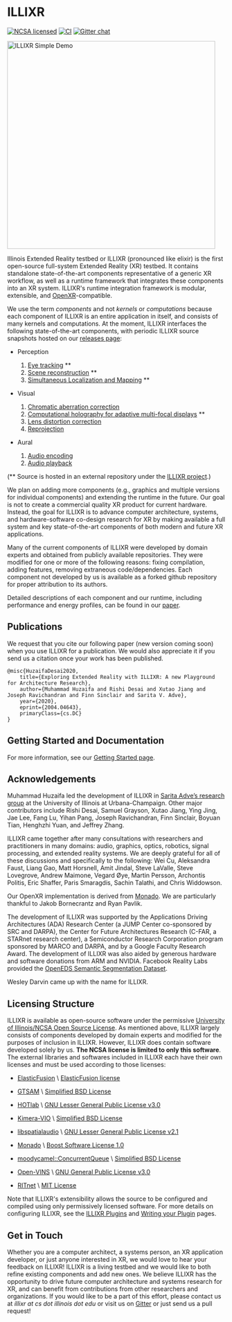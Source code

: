 # ILLIXR

[![NCSA licensed](https://img.shields.io/badge/license-NCSA-blue.svg)](LICENSE)
[![CI](https://github.com/ILLIXR/ILLIXR/workflows/illixr-tests-master/badge.svg)](https://github.com/ILLIXR/ILLIXR/actions)
[![Gitter chat](https://badges.gitter.im/gitterHQ/gitter.png)](https://gitter.im/ILLIXR/community)

<a href="https://www.youtube.com/watch?v=5GXsUP9_34U">
    <img
        alt="ILLIXR Simple Demo"
        src="https://img.youtube.com/vi/5GXsUP9_34U/0.jpg"
        style="width: 480px"
    >
</a>

Illinois Extended Reality testbed or ILLIXR (pronounced like elixir) is
    the first open-source full-system Extended Reality (XR) testbed.
It contains standalone state-of-the-art components representative of a generic XR workflow,
    as well as a runtime framework that integrates these components into an XR system.
ILLIXR's runtime integration framework is modular, extensible, and [OpenXR][26]-compatible.

We use the term _components_ and not _kernels_ or _computations_ because
    each component of ILLIXR is an entire application in itself,
    and consists of many kernels and computations.
At the moment, ILLIXR interfaces the following state-of-the-art components,
    with periodic ILLIXR source snapshots hosted on our [releases page][25]:

-   Perception
    1.  [Eye tracking][3] **
    1.  [Scene reconstruction][2] **
    1.  [Simultaneous Localization and Mapping][1] **

-   Visual
    1.  [Chromatic aberration correction][5]
    1.  [Computational holography for adaptive multi-focal displays][6] **
    1.  [Lens distortion correction][5]
    1.  [Reprojection][5]

-   Aural
    1.  [Audio encoding][4]
    1.  [Audio playback][4]

(** Source is hosted in an external repository under the [ILLIXR project][7].)

We plan on adding more components (e.g., graphics and multiple versions for individual components)
    and extending the runtime in the future.
Our goal is not to create a commercial quality XR product for current hardware.
Instead, the goal for ILLIXR is to advance computer architecture, systems, and
    hardware-software co-design research for XR by making available a full system and
    key state-of-the-art components of both modern and future XR applications.

Many of the current components of ILLIXR were developed by domain experts and
    obtained from publicly available repositories.
They were modified for one or more of the following reasons:
    fixing compilation,
    adding features,
    removing extraneous code/dependencies.
Each component not developed by us is available as a forked github repository for
    proper attribution to its authors.

Detailed descriptions of each component and our runtime,
    including performance and energy profiles, can be found in
    our [paper][8].


## Publications

We request that you cite our following paper (new version coming soon) when you
    use ILLIXR for a publication.
We would also appreciate it if you send us a citation once your work has been published.

```
@misc{HuzaifaDesai2020,
    title={Exploring Extended Reality with ILLIXR: A new Playground for Architecture Research},
    author={Muhammad Huzaifa and Rishi Desai and Xutao Jiang and Joseph Ravichandran and Finn Sinclair and Sarita V. Adve},
    year={2020},
    eprint={2004.04643},
    primaryClass={cs.DC}
}
```


## Getting Started and Documentation

For more information, see our [Getting Started page][33].


## Acknowledgements

Muhammad Huzaifa led the development of ILLIXR in [Sarita Adve’s research group][9]
    at the University of Illinois at Urbana-Champaign.
Other major contributors include
    Rishi Desai,
    Samuel Grayson,
    Xutao Jiang,
    Ying Jing,
    Jae Lee,
    Fang Lu,
    Yihan Pang,
    Joseph Ravichandran,
    Finn Sinclair,
    Boyuan Tian,
    Henghzhi Yuan,
    and
    Jeffrey Zhang.

ILLIXR came together after many consultations with researchers and practitioners in many domains:
    audio,
    graphics,
    optics,
    robotics,
    signal processing,
    and
    extended reality systems.
We are deeply grateful for all of these discussions and specifically to the following:
    Wei Cu,
    Aleksandra Faust,
    Liang Gao,
    Matt Horsnell,
    Amit Jindal,
    Steve LaValle,
    Steve Lovegrove,
    Andrew Maimone,
    Vegard &#216;ye,
    Martin Persson,
    Archontis Politis,
    Eric Shaffer,
    Paris Smaragdis,
    Sachin Talathi,
    and
    Chris Widdowson.

Our OpenXR implementation is derived from [Monado][10].
We are particularly thankful to Jakob Bornecrantz and Ryan Pavlik.

The development of ILLIXR was supported by
    the Applications Driving Architectures (ADA) Research Center
        (a JUMP Center co-sponsored by SRC and DARPA),
    the Center for Future Architectures Research (C-FAR, a STARnet research center),
    a Semiconductor Research Corporation program sponsored by MARCO and DARPA,
    and
    by a Google Faculty Research Award.
The development of ILLIXR was also aided by generous hardware and software donations
    from ARM and NVIDIA.
Facebook Reality Labs provided the [OpenEDS Semantic Segmentation Dataset][11].

Wesley Darvin came up with the name for ILLIXR.


## Licensing Structure

ILLIXR is available as open-source software under the permissive
    [University of Illinois/NCSA Open Source License][34].
As mentioned above, ILLIXR largely consists of components developed by domain experts and
    modified for the purposes of inclusion in ILLIXR.
However, ILLIXR does contain software developed solely by us.
**The NCSA license is limited to only this software**.
The external libraries and softwares included in ILLIXR each have their own licenses and
    must be used according to those licenses:

-   [ElasticFusion][14] \ [ElasticFusion license][15]

-   [GTSAM][27] \ [Simplified BSD License][28]

-   [HOTlab][20] \ [GNU Lesser General Public License v3.0][21]

-   [Kimera-VIO][29] \ [Simplified BSD License][30]

-   [libspatialaudio][18] \ [GNU Lesser General Public License v2.1][19]

-   [Monado][22] \ [Boost Software License 1.0][23]

-   [moodycamel::ConcurrentQueue][31] \ [Simplified BSD License][32]

-   [Open-VINS][12] \ [GNU General Public License v3.0][13]

-   [RITnet][16] \ [MIT License][17]

Note that ILLIXR's extensibility allows the source to be configured and compiled using only
    permissively licensed software.
For more details on configuring ILLIXR, see the [ILLIXR Plugins][35] and
    [Writing your Plugin][36] pages.


## Get in Touch

Whether you are a computer architect, a systems person, an XR application developer,
    or just anyone interested in XR, we would love to hear your feedback on ILLIXR!
ILLIXR is a living testbed and we would like to both refine existing components and add new ones. 
We believe ILLIXR has the opportunity to drive future computer architecture and
    systems research for XR,
    and can benefit from contributions from other researchers and organizations.
If you would like to be a part of this effort, please contact us at
    _illixr at cs dot illinois dot edu_ or visit us on [Gitter][24] or just send us a pull request!


[//]: # (- References -)

[1]:    https://github.com/ILLIXR/open_vins
[2]:    https://github.com/ILLIXR/ElasticFusion
[3]:    https://github.com/ILLIXR/RITnet
[4]:    https://github.com/ILLIXR/audio_pipeline
[5]:    https://github.com/ILLIXR/visual_postprocessing
[6]:    https://github.com/ILLIXR/HOTlab
[7]:    https://github.com/ILLIXR
[8]:    https://arxiv.org/pdf/2004.04643.pdf
[9]:    http://rsim.cs.illinois.edu
[10]:   https://monado.dev
[11]:   https://research.fb.com/programs/openeds-challenge
[12]:   https://github.com/rpng/open_vins
[13]:   https://www.gnu.org/licenses/gpl-3.0.html
[14]:   https://github.com/mp3guy/ElasticFusion
[15]:   https://github.com/mp3guy/ElasticFusion/blob/master/LICENSE.txt
[16]:   https://github.com/AayushKrChaudhary/RITnet
[17]:   https://github.com/AayushKrChaudhary/RITnet/blob/master/License.md
[18]:   https://github.com/videolabs/libspatialaudio
[19]:   https://www.gnu.org/licenses/old-licenses/lgpl-2.1.html
[20]:   https://github.com/MartinPersson/HOTlab
[21]:   https://www.gnu.org/licenses/lgpl-3.0.html
[22]:   https://gitlab.freedesktop.org/monado/monado
[23]:   https://choosealicense.com/licenses/bsl-1.0
[24]:   https://gitter.im/ILLIXR/community
[25]:   https://github.com/ILLIXR/ILLIXR/releases
[26]:   https://www.khronos.org/openxr
[27]:   https://github.com/ILLIXR/gtsam
[28]:   https://github.com/borglab/gtsam/blob/develop/LICENSE.BSD
[29]:   https://github.com/ILLIXR/Kimera-VIO
[30]:   https://github.com/MIT-SPARK/Kimera-VIO/blob/master/LICENSE.BSD
[31]:   https://github.com/cameron314/concurrentqueue
[32]:   https://github.com/cameron314/concurrentqueue/blob/master/LICENSE.md
[33]:   https://illixr.github.io/ILLIXR/getting_started/
[34]:   https://illixr.github.io/ILLIXR/LICENSE/
[35]:   https://illixr.github.io/ILLIXR/illixr_plugins/
[36]:   https://illixr.github.io/ILLIXR/writing_your_plugin/
